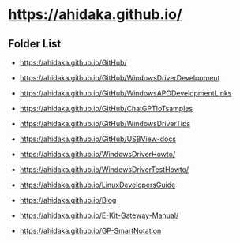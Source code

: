 # https://ahidaka.github.io/

## Folder List

- <a href="https://ahidaka.github.io/GitHub/">https://ahidaka.github.io/GitHub/</a>

- <a href="https://ahidaka.github.io/WindowsDriverDevelopment">https://ahidaka.github.io/GitHub/WindowsDriverDevelopment</a>

- <a href="https://ahidaka.github.io/WindowsAPODevelopmentLinks">https://ahidaka.github.io/GitHub/WindowsAPODevelopmentLinks</a>

- <a href="https://ahidaka.github.io/ChatGPTIoTsamples">https://ahidaka.github.io/GitHub/ChatGPTIoTsamples</a>

- <a href="https://ahidaka.github.io/WindowsDriverTips">https://ahidaka.github.io/GitHub/WindowsDriverTips</a>

- <a href="https://ahidaka.github.io/USBView-docs">https://ahidaka.github.io/GitHub/USBView-docs</a>

- <a href="https://ahidaka.github.io/WindowsDriverHowto/">https://ahidaka.github.io/WindowsDriverHowto/</a>

- <a href="https://ahidaka.github.io/WindowsDriverTestHowto/">https://ahidaka.github.io/WindowsDriverTestHowto/</a>

- <a href="https://ahidaka.github.io/LinuxDevelopersGuide">https://ahidaka.github.io/LinuxDevelopersGuide</a>

- <a href="https://ahidaka.github.io/Blog">https://ahidaka.github.io/Blog</a>

- <a href="https://ahidaka.github.io/E-Kit-Gateway-Manual/">https://ahidaka.github.io/E-Kit-Gateway-Manual/</a>

- <a href="https://ahidaka.github.io/GP-SmartNotation">https://ahidaka.github.io/GP-SmartNotation</a>
